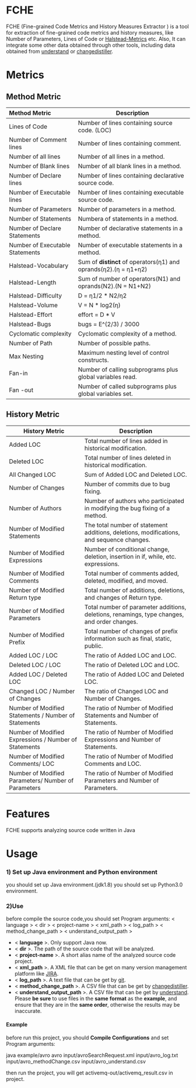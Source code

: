 # FCHE

FCHE (Fine-grained Code Metrics and History Measures Extractor ) is a tool for extraction of fine-grained code metrics and history measures,
like Number of Parameters, Lines of Code or [Halstead-Metrics](https://en.wikipedia.org/wiki/Halstead_complexity_measures) etc.
Also, It can integrate some other data obtained through other tools, including data obtained from [understand](https://scitools.com/) or [changedistiller](https://github.com/sealuzh/tools-changedistiller).

# Metrics

## Method Metric

| Method Metric                   | Description                                                  |
| :------------------------------ | ------------------------------------------------------------ |
| Lines of Code                   | Number of lines containing source code. (LOC)                |
| Number of Comment lines         | Number of lines containing comment.                          |
| Number of all lines             | Number of all lines in a method.                             |
| Number of Blank lines           | Number of all blank lines in a method.                       |
| Number of Declare lines         | Number of lines containing declarative source code.          |
| Number of Executable lines      | Number of lines containing executable source code.           |
| Number of Parameters            | Number of parameters in a method.                            |
| Number of Statements            | Numbera of statements in a method.                           |
| Number of Declare Statements    | Number of declarative statements in a method.                |
| Number of Executable Statements | Number of executable statements in a method.                 |
| Halstead-Vocabulary             | Sum of **distinct** of operators(η1) and oprands(η2).(η = η1+η2) |
| Halstead-Length                 | Sum of number of operators(N1) and oprands(N2).(N = N1+N2)   |
| Halstead-Difficulty             | D = η1/2 * N2/η2                                             |
| Halstead-Volume                 | V = N * log2(η)                                              |
| Halstead-Effort                 | effort = D * V                                               |
| Halstead-Bugs                   | bugs = E^(2/3) / 3000                                        |
| Cyclomatic complexity           | Cyclomatic complexity of a method.                           |
| Number of Path                  | Number of possible paths.                                    |
| Max Nesting                     | Maximum nesting level of control constructs.                 |
| Fan-in                          | Number of calling subprograms plus global variables read.    |
| Fan -out                        | Number of called subprograms plus global variables set.      |

## History Metric

| History Metric                                        | Description                                                  |
| ----------------------------------------------------- | ------------------------------------------------------------ |
| Added LOC                                             | Total number of lines added in historical modification.      |
| Deleted LOC                                           | Total number of lines deleted in historical modification.    |
| All Changed LOC                                       | Sum of Added LOC and Deleted LOC.                            |
| Number of Changes                                     | Number of commits due to bug fixing.                         |
| Number of Authors                                     | Number of authors who participated in modifying the bug fixing of a method. |
| Number of Modified Statements                         | The total number of statement additions, deletions, modifications, and sequence changes. |
| Number of Modified Expressions                        | Number of conditional change, deletion, insertion in if, while, etc. expressions. |
| Number of Modified Comments                           | Total number of comments added, deleted, modified, and moved. |
| Number of Modified Return type                        | Total number of additions, deletions, and changes of Return type. |
| Number of Modified Parameters                         | Total number of parameter additions, deletions, renamings, type changes, and order changes. |
| Number of Modified Prefix                             | Total number of changes of prefix information such as final, static, public. |
| Added LOC / LOC                                       | The ratio of Added LOC and LOC.                              |
| Deleted LOC / LOC                                     | The ratio of Deleted LOC and LOC.                            |
| Added LOC / Deleted LOC                               | The ratio of Added LOC and Deleted LOC.                      |
| Changed LOC / Number of Changes                       | The ratio of Changed LOC and Number of Changes.              |
| Number of Modified Statements / Number of Statements  | The ratio of Number of Modified Statements and Number of Statements. |
| Number of Modified Expressions / Number of Statements | The ratio of Number of Modified Expressions and Number of Statements. |
| Number of Modified Comments/ LOC                      | The ratio of Number of Modified Comments and LOC.            |
| Number of Modified Parameters/ Number of Parameters   | The ratio of Number of Modified Parameters and Number of Parameters. |



# Features

FCHE supports analyzing source code written in Java



# Usage

###  1) Set up Java environment and Python environment
you should set up Java environment.(jdk1.8)
you should set up Python3.0 environment.

###  2)Use 
before compile the source code,you should set Program arguments:
< language > < dir > < project-name > < xml_path >  < log_path > < method_change_path > < understand_output_path >


- < **language** >. Only support Java now.
- < **dir** >. The path of the source code that will be analyzed.
- < **project-name** >. A short alias name of the analyzed source code project.  
- < **xml_path** >. A XML file that can be get on many version management platform like [JIRA](https://www.atlassian.com/software/jira).
- < **log_path** >. A text file that can be get by [git](https://git-scm.com/). 
- < **method_change_path** >. A CSV file that can be get by [changedistiller](https://github.com/sealuzh/tools-changedistiller).
- < **understand_output_path** >. A CSV file that can be get by [understand](https://scitools.com/).
Please **be sure** to use files in the **same** **format** as the **example**, and ensure that they are in the **same order**, otherwise the results may be inaccurate.

#### Example 
before run this project, you should **Compile Configurations** and set Program arguments:

java example/avro avro input/avroSearchRequest.xml input/avro_log.txt input/avro_methodChange.csv input/avro_understand.csv


then run the project, you will get activemq-out/activemq_result.csv in project.

